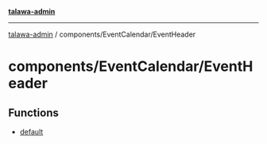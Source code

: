 [**talawa-admin**](../../../README.md)

***

[talawa-admin](../../../modules.md) / components/EventCalendar/EventHeader

# components/EventCalendar/EventHeader

## Functions

- [default](functions/default.md)
